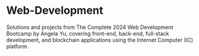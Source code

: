 # Web-Development
Solutions and projects from The Complete 2024 Web Development Bootcamp by Angela Yu, covering front-end, back-end, full-stack development, and blockchain applications using the Internet Computer (IC) platform.
